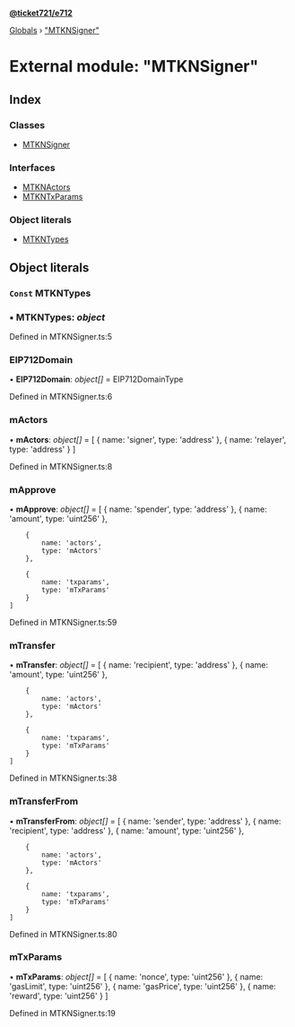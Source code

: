 **[@ticket721/e712](../README.md)**

[Globals](../globals.md) › ["MTKNSigner"](_mtknsigner_.md)

# External module: "MTKNSigner"

## Index

### Classes

* [MTKNSigner](../classes/_mtknsigner_.mtknsigner.md)

### Interfaces

* [MTKNActors](../interfaces/_mtknsigner_.mtknactors.md)
* [MTKNTxParams](../interfaces/_mtknsigner_.mtkntxparams.md)

### Object literals

* [MTKNTypes](_mtknsigner_.md#const-mtkntypes)

## Object literals

### `Const` MTKNTypes

### ▪ **MTKNTypes**: *object*

Defined in MTKNSigner.ts:5

###  EIP712Domain

• **EIP712Domain**: *object[]* =  EIP712DomainType

Defined in MTKNSigner.ts:6

###  mActors

• **mActors**: *object[]* =  [
        {
            name: 'signer',
            type: 'address'
        },
        {
            name: 'relayer',
            type: 'address'
        }
    ]

Defined in MTKNSigner.ts:8

###  mApprove

• **mApprove**: *object[]* =  [
        {
            name: 'spender',
            type: 'address'
        },
        {
            name: 'amount',
            type: 'uint256'
        },

        {
            name: 'actors',
            type: 'mActors'
        },

        {
            name: 'txparams',
            type: 'mTxParams'
        }
    ]

Defined in MTKNSigner.ts:59

###  mTransfer

• **mTransfer**: *object[]* =  [
        {
            name: 'recipient',
            type: 'address'
        },
        {
            name: 'amount',
            type: 'uint256'
        },

        {
            name: 'actors',
            type: 'mActors'
        },

        {
            name: 'txparams',
            type: 'mTxParams'
        }
    ]

Defined in MTKNSigner.ts:38

###  mTransferFrom

• **mTransferFrom**: *object[]* =  [
        {
            name: 'sender',
            type: 'address'
        },
        {
            name: 'recipient',
            type: 'address'
        },
        {
            name: 'amount',
            type: 'uint256'
        },

        {
            name: 'actors',
            type: 'mActors'
        },

        {
            name: 'txparams',
            type: 'mTxParams'
        }
    ]

Defined in MTKNSigner.ts:80

###  mTxParams

• **mTxParams**: *object[]* =  [
        {
            name: 'nonce',
            type: 'uint256'
        },
        {
            name: 'gasLimit',
            type: 'uint256'
        },
        {
            name: 'gasPrice',
            type: 'uint256'
        },
        {
            name: 'reward',
            type: 'uint256'
        }
    ]

Defined in MTKNSigner.ts:19